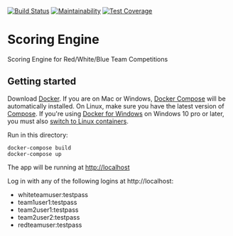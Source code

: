 [![Build Status](https://travis-ci.org/pwnbus/scoring_engine.svg?branch=master)](https://travis-ci.org/pwnbus/scoring_engine)
[![Maintainability](https://api.codeclimate.com/v1/badges/b75e38be913b45250ed2/maintainability)](https://codeclimate.com/github/pwnbus/scoring_engine/maintainability)
[![Test Coverage](https://api.codeclimate.com/v1/badges/b75e38be913b45250ed2/test_coverage)](https://codeclimate.com/github/pwnbus/scoring_engine/test_coverage)

Scoring Engine
==============
Scoring Engine for Red/White/Blue Team Competitions

Getting started
---------------

Download [Docker](https://www.docker.com/products/overview). If you are on Mac or Windows, [Docker Compose](https://docs.docker.com/compose) will be automatically installed. On Linux, make sure you have the latest version of [Compose](https://docs.docker.com/compose/install/). If you're using [Docker for Windows](https://docs.docker.com/docker-for-windows/) on Windows 10 pro or later, you must also [switch to Linux containers](https://docs.docker.com/docker-for-windows/#switch-between-windows-and-linux-containers).

Run in this directory:
```
docker-compose build
docker-compose up
```
The app will be running at [http://localhost](http://localhost)

Log in with any of the following logins at http://localhost:
* whiteteamuser:testpass
* team1user1:testpass
* team2user1:testpass
* team2user2:testpass
* redteamuser:testpass
